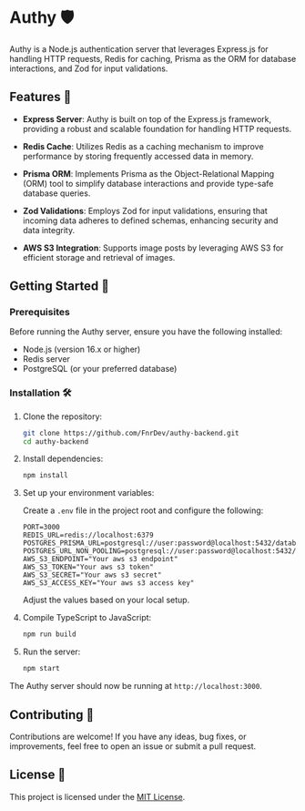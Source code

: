 # Authy 🛡️

Authy is a Node.js authentication server that leverages Express.js for handling HTTP requests, Redis for caching, Prisma as the ORM for database interactions, and Zod for input validations.

## Features 🚀

- **Express Server**: Authy is built on top of the Express.js framework, providing a robust and scalable foundation for handling HTTP requests.

- **Redis Cache**: Utilizes Redis as a caching mechanism to improve performance by storing frequently accessed data in memory.

- **Prisma ORM**: Implements Prisma as the Object-Relational Mapping (ORM) tool to simplify database interactions and provide type-safe database queries.

- **Zod Validations**: Employs Zod for input validations, ensuring that incoming data adheres to defined schemas, enhancing security and data integrity.

- **AWS S3 Integration**: Supports image posts by leveraging AWS S3 for efficient storage and retrieval of images.

## Getting Started 🚦

### Prerequisites

Before running the Authy server, ensure you have the following installed:

- Node.js (version 16.x or higher)
- Redis server
- PostgreSQL (or your preferred database)

### Installation 🛠️

1. Clone the repository:

    ```bash
    git clone https://github.com/FnrDev/authy-backend.git
    cd authy-backend
    ```

2. Install dependencies:

    ```bash
    npm install
    ```

3. Set up your environment variables:

    Create a `.env` file in the project root and configure the following:

    ```env
    PORT=3000
    REDIS_URL=redis://localhost:6379
    POSTGRES_PRISMA_URL=postgresql://user:password@localhost:5432/database
    POSTGRES_URL_NON_POOLING=postgresql://user:password@localhost:5432/database
    AWS_S3_ENDPOINT="Your aws s3 endpoint"
    AWS_S3_TOKEN="Your aws s3 token"
    AWS_S3_SECRET="Your aws s3 secret"
    AWS_S3_ACCESS_KEY="Your aws s3 access key"
    ```

    Adjust the values based on your local setup.

4. Compile TypeScript to JavaScript:

    ```bash
    npm run build
    ```

5. Run the server:

    ```bash
    npm start
    ```

The Authy server should now be running at `http://localhost:3000`.

## Contributing 🤝

Contributions are welcome! If you have any ideas, bug fixes, or improvements, feel free to open an issue or submit a pull request.

## License 📝

This project is licensed under the [MIT License](LICENSE).
